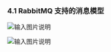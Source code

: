 ### 4.1 RabbitMQ 支持的消息模型

![输入图片说明](https://images.gitee.com/uploads/images/2021/1027/180723_61be48b8_426516.png "屏幕截图.png")

![输入图片说明](https://images.gitee.com/uploads/images/2021/1027/180729_45c26656_426516.png "屏幕截图.png")